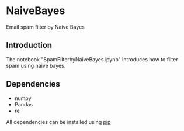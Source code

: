# NaiveBayes
Email spam filter by Naive Bayes

## Introduction
The notebook "SpamFilterbyNaiveBayes.ipynb" introduces how to filter spam using naive bayes. 

## Dependencies
* numpy
* Pandas
* re


All dependencies can be installed using [pip](https://pip.pypa.io/en/stable/)
